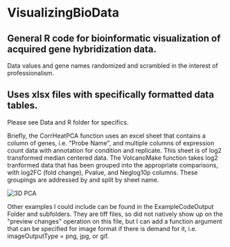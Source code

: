 # VisualizingBioData
## General R code for bioinformatic visualization of acquired gene hybridization data.
Data values and gene names randomized and scrambled in the interest of professionalism.

## Uses xlsx files with specifically formatted data tables. 
Please see Data and R folder for specifics. 

Briefly, the CorrHeatPCA function uses an excel sheet that contains a column of genes, i.e. "Probe Name", and multiple columns of expression count data with annotation for condition and replicate. This sheet is of log2 transformed median centered data.
The VolcanoMake function takes log2 tranformed data that has been grouped into the appropriate comparisons, with log2FC (fold change), Pvalue, and Neglog10p columns. These groupings are addressed by and split by sheet name.

  ![3D PCA](https://cdn.rawgit.com/bmetenko/VisualizingBioData/master/ExampleCodeOutput/PCA3D_Example.png "3D PCA")

Other examples I could include can be found in the ExampleCodeOutput Folder and subfolders. They are tiff files, so did not natively show up on the "preview changes" operation on this file, but I can add a function argument that can be specified for image format if there is demand for it, i.e. imageOutputType = png, jpg, or gif.
